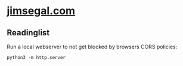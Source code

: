 [jimsegal.com](http://jimsegal.com)
============

## Readinglist
Run a local webserver to not get blocked by browsers CORS policies:

`python3 -m http.server`

